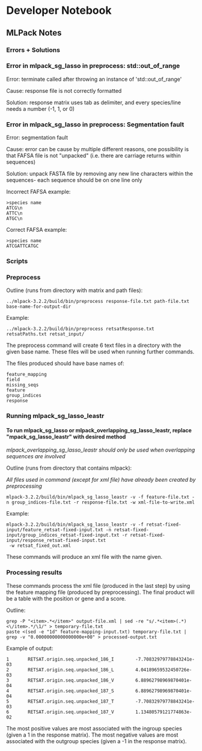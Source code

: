 # Developer Notebook
## **MLPack Notes**
### **Errors + Solutions**
### Error in mlpack_sg_lasso in preprocess: std::out_of_range
Error: terminate called after throwing an instance of 'std::out_of_range'

Cause: response file is not correctly formatted

Solution: response matrix uses tab as delimiter, and every species/line needs a number (-1, 1, or 0)
### Error in mlpack_sg_lasso in preprocess: Segmentation fault
Error: segmentation fault

Cause: error can be cause by multiple different reasons, one possibility is that FAFSA file is not "unpacked" (i.e. there are carriage returns within sequences)

Solution: unpack FASTA file by removing any new line characters within the sequences- each sequence should be on one line only

Incorrect FAFSA example:

```
>species name
ATCG\n
ATTC\n
ATGC\n
```

Correct FAFSA example:

```
>species name
ATCGATTCATGC
```

### **Scripts**
### Preprocess
Outline (runs from directory with matrix and path files):

```
../mlpack-3.2.2/build/bin/preprocess response-file.txt path-file.txt base-name-for-output-dir
```

Example:

```
../mlpack-3.2.2/build/bin/preprocess retsatResponse.txt retsatPaths.txt retsat_input/
```

The preprocess command will create 6 text files in a directory with the given base name. These files will be used when running further commands.

The files produced should have base names of:

```
feature_mapping
field
missing_seqs
feature
group_indices
response
```

### Running mlpack_sg_lasso_leastr
#### To run mlpack_sg_lasso or mlpack_overlapping_sg_lasso_leastr, replace "mpack_sg_lasso_leastr" with desired method
*mlpack_overlapping_sg_lasso_leastr should only be used when overlapping sequences are involved*

Outline (runs from directory that contains mlpack):

*All files used in command (except for xml file) have already been created by preprocessing*

```
mlpack-3.2.2/build/bin/mlpack_sg_lasso_leastr -v -f feature-file.txt -n group_indices-file.txt -r response-file.txt -w xml-file-to-write.xml
```

Example:

```
mlpack-3.2.2/build/bin/mlpack_sg_lasso_leastr -v -f retsat-fixed-input/feature_retsat-fixed-input.txt -n retsat-fixed-input/group_indices_retsat-fixed-input.txt -r retsat-fixed-input/response_retsat-fixed-input.txt
 -w retsat_fixed_out.xml
 ```
 
 These commands will produce an xml file with the name given.
 
 ### Processing results
These commands process the xml file (produced in the last step) by using the feature mapping file (produced by preprocessing). The final product will be a table with the position or gene and a score.
 
 Outline:
 
 ```
grep -P "<item>.*</item>" output-file.xml | sed -re "s/.*<item>(.*)<\/item>.*/\1/" > temporary-file.txt
paste <(sed -e "1d" feature-mapping-input.txt) temporary-file.txt | grep -v "0.00000000000000000e+00" > processed-output.txt
```

Example of output:

```
1       RETSAT.origin.seq.unpacked_186_I        -7.70832979778843241e-03
2       RETSAT.origin.seq.unpacked_186_L        4.04189659532450726e-03
3       RETSAT.origin.seq.unpacked_186_V        6.88962798969870401e-04
4       RETSAT.origin.seq.unpacked_187_S        6.88962798969870401e-04
5       RETSAT.origin.seq.unpacked_187_T        -7.70832979778843241e-03
6       RETSAT.origin.seq.unpacked_187_V        1.13480579121774863e-02
```

The most positive values are most associated with the ingroup species (given a 1 in the response matrix). The most negative values are most associated with the outgroup species (given a -1 in the response matrix).
